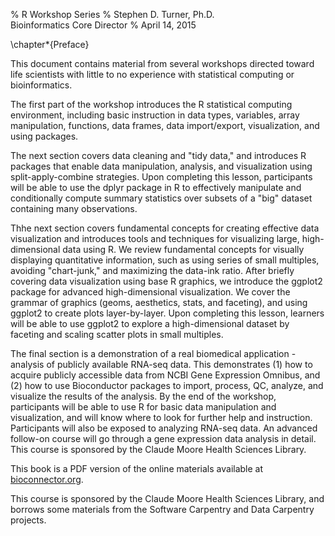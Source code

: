 % R Workshop Series
% Stephen D. Turner, Ph.D.  
  Bioinformatics Core Director
% April 14, 2015

\chapter*{Preface}

This document contains material from several workshops directed toward life scientists with little to no experience with statistical computing or bioinformatics.

The first part of the workshop introduces the R statistical computing environment, including basic instruction in data types, variables, array manipulation, functions, data frames, data import/export, visualization, and using packages.

The next section covers data cleaning and "tidy data," and introduces R packages that enable data manipulation, analysis, and visualization using split-apply-combine strategies. Upon completing this lesson, participants will be able to use the dplyr package in R to effectively manipulate and conditionally compute summary statistics over subsets of a "big" dataset containing many observations.

Thhe next section covers fundamental concepts for creating effective data visualization and introduces tools and techniques for visualizing large, high-dimensional data using R. We review fundamental concepts for visually displaying quantitative information, such as using series of small multiples, avoiding "chart-junk," and maximizing the data-ink ratio. After briefly covering data visualization using base R graphics, we introduce the ggplot2 package for advanced high-dimensional visualization. We cover the grammar of graphics (geoms, aesthetics, stats, and faceting), and using ggplot2 to create plots layer-by-layer. Upon completing this lesson, learners will be able to use ggplot2 to explore a high-dimensional dataset by faceting and scaling scatter plots in small multiples.

The final section is a demonstration of a real biomedical application - analysis of publicly available RNA-seq data. This demonstrates (1) how to acquire publicly accessible data from NCBI Gene Expression Omnibus, and (2) how to use Bioconductor packages to import, process, QC, analyze, and visualize the results of the analysis. By the end of the workshop, participants will be able to use R for basic data manipulation and visualization, and will know where to look for further help and instruction. Participants will also be exposed to analyzing RNA-seq data. An advanced follow-on course will go through a gene expression data analysis in detail. This course is sponsored by the Claude Moore Health Sciences Library.

This book is a PDF version of the online materials available at [bioconnector.org](http://bioconnector.org/workshops/).

This course is sponsored by the Claude Moore Health Sciences Library, and borrows some materials from the Software Carpentry and Data Carpentry projects.
